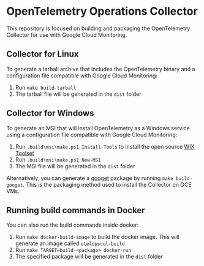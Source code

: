# OpenTelemetry Operations Collector

This repository is focused on building and packaging the OpenTelemetry Collector for use with Google Cloud Monitoring.

## Collector for Linux

To generate a tarball archive that includes the OpenTelemetry binary and a configuration file compatible with Google Cloud Monitoring:
1. Run `make build-tarball`
2. The tarball file will be generated in the `dist` folder

## Collector for Windows

To generate an MSI that will install OpenTelemetry as a Windows service using a configuration file compatible with Google Cloud Monitoring:
1. Run `.build\msi\make.ps1 Install-Tools` to install the open source [WIX Toolset](https://wixtoolset.org)
2. Run `.build\msi\make.ps1 New-MSI`
3. The MSI file will be generated in the `dist` folder

Alternatively, you can generate a [googet](https://github.com/google/googet) package by running `make build-googet`. This is the packaging method used to install the Collector on GCE VMs.

## Running build commands in Docker

You can also run the build commands inside docker:
1. Run `make docker-build-image` to build the docker image. This will generate an image called `otelopscol-build`
2. Run `make TARGET=build-<package> docker-run`
3. The specified package will be generated in the `dist` folder
